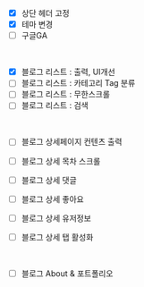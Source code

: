 - [X] 상단 헤더 고정
- [X] 테마 변경 
- [ ] 구글GA

<br/>

- [X] 블로그 리스트 : 출력, UI개선
- [ ] 블로그 리스트 : 카테고리 Tag 분류
- [ ] 블로그 리스트 : 무한스크롤
- [ ] 블로그 리스트 : 검색

<br/>

- [ ] 블로그 상세페이지 컨텐츠 출력

- [ ] 블로그 상세 목차 스크롤
- [ ] 블로그 상세 댓글
- [ ] 블로그 상세 좋아요
- [ ] 블로그 상세 유저정보
- [ ] 블로그 상세 탭 활성화

<br/>

- [ ] 블로그 About & 포트폴리오 